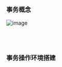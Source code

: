 ### 事务概念
![image](https://user-images.githubusercontent.com/87599765/149301479-6b90c180-edcb-4475-91ec-98e973ad6e8c.png)

<br><br/>

### 事务操作环境搭建
